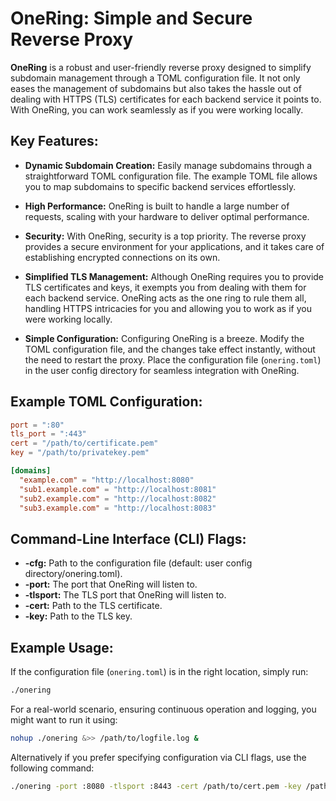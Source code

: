 # OneRing: Simple and Secure Reverse Proxy

**OneRing** is a robust and user-friendly reverse proxy designed to simplify subdomain management through a TOML configuration file. It not only eases the management of subdomains but also takes the hassle out of dealing with HTTPS (TLS) certificates for each backend service it points to. With OneRing, you can work seamlessly as if you were working locally.

## Key Features:

- **Dynamic Subdomain Creation:** Easily manage subdomains through a straightforward TOML configuration file. The example TOML file allows you to map subdomains to specific backend services effortlessly.

- **High Performance:** OneRing is built to handle a large number of requests, scaling with your hardware to deliver optimal performance.

- **Security:** With OneRing, security is a top priority. The reverse proxy provides a secure environment for your applications, and it takes care of establishing encrypted connections on its own.

- **Simplified TLS Management:** Although OneRing requires you to provide TLS certificates and keys, it exempts you from dealing with them for each backend service. OneRing acts as the one ring to rule them all, handling HTTPS intricacies for you and allowing you to work as if you were working locally.

- **Simple Configuration:** Configuring OneRing is a breeze. Modify the TOML configuration file, and the changes take effect instantly, without the need to restart the proxy. Place the configuration file (`onering.toml`) in the user config directory for seamless integration with OneRing.

## Example TOML Configuration:

```toml
port = ":80"
tls_port = ":443"
cert = "/path/to/certificate.pem"
key = "/path/to/privatekey.pem"

[domains]
  "example.com" = "http://localhost:8080"
  "sub1.example.com" = "http://localhost:8081"
  "sub2.example.com" = "http://localhost:8082"
  "sub3.example.com" = "http://localhost:8083"
```

## Command-Line Interface (CLI) Flags:

- **-cfg:** Path to the configuration file (default: user config directory/onering.toml).
- **-port:** The port that OneRing will listen to.
- **-tlsport:** The TLS port that OneRing will listen to.
- **-cert:** Path to the TLS certificate.
- **-key:** Path to the TLS key.

## Example Usage:

If the configuration file (`onering.toml`) is in the right location, simply run:

```bash
./onering
```

For a real-world scenario, ensuring continuous operation and logging, you might want to run it using:

```bash
nohup ./onering &>> /path/to/logfile.log &
```

Alternatively if you prefer specifying configuration via CLI flags, use the following command:

```bash
./onering -port :8080 -tlsport :8443 -cert /path/to/cert.pem -key /path/to/key.pem
```
